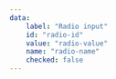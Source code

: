 ```yaml
---
data:
    label: "Radio input"
    id: "radio-id"
    value: "radio-value"
    name: "radio-name"
    checked: false
---
```

